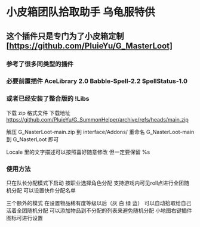 # 小皮箱团队拾取助手 乌龟服特供
## 这个插件只是专门为了小皮箱定制 [https://github.com/PluieYu/G_MasterLoot]
### 参考了很多同类型的插件
### 必要前置插件 AceLibrary 2.0 Babble-Spell-2.2 SpellStatus-1.0
### 或者已经安装了整合版的 !Libs

下载 zip 格式文件
下载地址 https://github.com/PluieYu/G_SummonHelper/archive/refs/heads/main.zip

解压 G_NasterLoot-main.zip 到 interface/Addons/ 
重命名 G_NasterLoot-main 到 G_NasterLoot 即可

Locale 里的文字描述可以按照喜好随意修改 但一定要保留 %s

### 使用方法
只在队长分配模式下启动
按职业选择角色分配
支持游戏内可见roll点进行全团随机分配
可以设置快件分配名单

三个额外的模式
在设置物品稀有度等级以后（灰 白 绿 蓝）
可以自动拾取给自己活着全团随机分配
可以添加物品到不分配的列表来避免随机分配
小地图右键插件图标可进行设置

